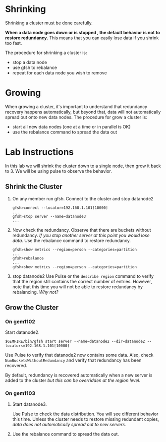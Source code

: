 # Shrinking

Shrinking a cluster must be done carefully.  

**When a data node goes down or is stopped , the default behavior is not to restore redundancy.** This means that you can easily lose data if you shrink too fast.

The procedure for shrinking a cluster is:

- stop a data node
- use gfsh to rebalance 
- repeat for each data node you wish to remove

# Growing

When growing a cluster, it's important to understand that redundancy recovery 
happens automatically, but beyond that, data will not automatically spread 
out onto new data nodes.  The procedure for grow a cluster is:

- start all new data nodes (one at a time or in parallel is OK)
- use the rebalance command to spread the data out

# Lab Instructions

In this lab we will shrink the cluster down to a single node, then grow it back 
to 3.  We will be using pulse to observe the behavior.

## Shrink the Cluster

1. On any member run gfsh.  Connect to the cluster and stop datanode2

	```
	gfsh>connect --locator=192.168.1.101[10000]
	...
	gfsh>stop server --name=datanode3
	...
	```
	
2. Now check the redundancy.  Observe that there are buckets without redundancy.
   _If you stop another server at this point you would lose data._ Use the 
   rebalance command to restore redundancy.
   
   ```
   gfsh>show metrics --region=person --categories=partition
   ...
   gfsh>rebalance
   ...
   gfsh>show metrics --region=person --categories=partition
   ```

3. stop datanode2
	Use Pulse or the `describe region` command to verify that the region 
	still contains the correct number of entries. However, note that this time 
	you will not be able to restore redundancy by rebalancing.  *Why not?*

## Grow the Cluster 

### On gem1102

Start datanode2.  

```
$GEMFIRE/bin/gfsh start server --name=datanode2 --dir=datanode2 --locators=192.168.1.101[10000]
```

Use Pulse to verify that datanode2 now contains some data. Also, check
 `NumBucketsWithoutRedundancy` and verify that redundancy has been recovered.
 
By default, redundancy is recovered automatically when a new server is 
added to the cluster _but this can be overridden at the region level._ 

### On gem1103

1. Start datanode3. 

	Use Pulse to check the data distribution. You will see different behavior
	this time. Unless the cluster needs to restore missing redundant copies,
	*data does not automatically spread out to new servers.*

2. Use the rebalance command to spread the data out.